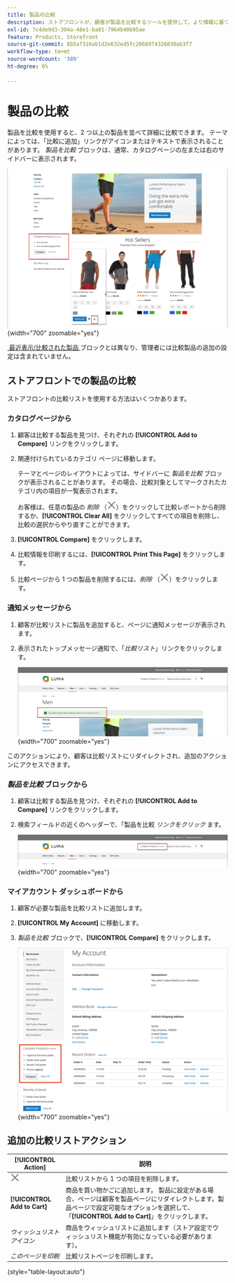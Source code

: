 ```yaml
---
title: 製品の比較
description: ストアフロントが、顧客が製品を比較するツールを提供して、より情報に基づいた購入の意思決定を行う方法を説明します。
exl-id: 7c4de9d3-394a-48e1-ba01-7964b40b95ae
feature: Products, Storefront
source-git-commit: 8b5af316ab1d2e632ed5fc2066974326830ab3f7
workflow-type: tm+mt
source-wordcount: '389'
ht-degree: 0%

---
```


# 製品の比較

製品を比較を使用すると、2 つ以上の製品を並べて詳細に比較できます。 テーマによっては、「比較に追加」リンクがアイコンまたはテキストで表示されることがあります。 _製品を比較_ ブロックは、通常、カタログページの左または右のサイドバーに表示されます。

![&#x200B; ストアフロントの例 – 比較リスト &#x200B;](./assets/storefront-comparison-list.png){width="700" zoomable="yes"}

[&#x200B; 最近表示/比較された製品 &#x200B;](products-viewed-compared.md) ブロックとは異なり、管理者には比較製品の追加の設定は含まれていません。

## ストアフロントでの製品の比較

ストアフロントの比較リストを使用する方法はいくつかあります。

### カタログページから

1. 顧客は比較する製品を見つけ、それぞれの **[!UICONTROL Add to Compare]** リンクをクリックします。

1. 関連付けられているカテゴリ ページに移動します。

   テーマとページのレイアウトによっては、サイドバーに _製品を比較_ ブロックが表示されることがあります。 その場合、比較対象としてマークされたカテゴリ内の項目が一覧表示されます。

   お客様は、任意の製品の _削除_ （![&#x200B; 削除アイコン &#x200B;](../assets/icon-delete-x.png)）をクリックして比較レポートから削除するか、**[!UICONTROL Clear All]** をクリックしてすべての項目を削除し、比較の選択からやり直すことができます。

1. **[!UICONTROL Compare]** をクリックします。

1. 比較情報を印刷するには、**[!UICONTROL Print This Page]** をクリックします。

1. 比較ページから 1 つの製品を削除するには、_削除_ （![&#x200B; 削除アイコン &#x200B;](../assets/icon-delete-x.png)）をクリックします。

### 通知メッセージから

1. 顧客が比較リストに製品を追加すると、ページに通知メッセージが表示されます。

1. 表示されたトップメッセージ通知で、「_比較リスト_」リンクをクリックします。

   ![&#x200B; 製品の比較通知 &#x200B;](./assets/notification-comparison-list.png){width="700" zoomable="yes"}

このアクションにより、顧客は比較リストにリダイレクトされ、追加のアクションにアクセスできます。

### _製品を比較_ ブロックから

1. 顧客は比較する製品を見つけ、それぞれの **[!UICONTROL Add to Compare]** リンクをクリックします。

1. 検索フィールドの近くのヘッダーで、「製品を比較 _リンクをクリック_ ます。

   ![&#x200B; 製品の比較ヘッダー &#x200B;](./assets/compare-products-header.png){width="700" zoomable="yes"}

### マイアカウント ダッシュボードから

1. 顧客が必要な製品を比較リストに追加します。

1. **[!UICONTROL My Account]** に移動します。

1. _製品を比較_ ブロックで、**[!UICONTROL Compare]** をクリックします。

   ![&#x200B; 顧客アカウントダッシュボードの製品の比較ブロック &#x200B;](./assets/my-account-compare-block.png){width="700" zoomable="yes"}

## 追加の比較リストアクション

| [!UICONTROL Action] | 説明 |
|------|-----------|
| ![&#x200B; 削除アイコン &#x200B;](../assets/icon-delete-x.png) | 比較リストから 1 つの項目を削除します。 |
| **[!UICONTROL Add to Cart]** | 商品を買い物かごに追加します。 製品に設定がある場合、ページは顧客を製品ページにリダイレクトします。製品ページで設定可能なオプションを選択して、「**[!UICONTROL Add to Cart]**」をクリックします。 |
| _ウィッシュリストアイコン_ | 商品をウィッシュリストに追加します（ストア設定でウィッシュリスト機能が有効になっている必要があります）。 |
| _このページを印刷_ | 比較リストページを印刷します。 |

{style="table-layout:auto"}
